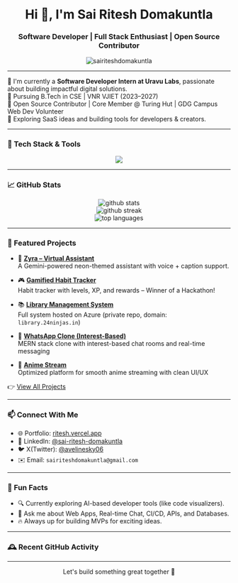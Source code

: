 <h1 align="center">Hi 👋, I'm Sai Ritesh Domakuntla</h1>
<h3 align="center">Software Developer | Full Stack Enthusiast | Open Source Contributor</h3>

<p align="center">
  <img src="https://komarev.com/ghpvc/?username=sairiteshdomakuntla&label=Profile%20views&color=0e75b6&style=flat" alt="sairiteshdomakuntla" />
</p>

---

🌟 I'm currently a **Software Developer Intern at Uravu Labs**, passionate about building impactful digital solutions.  
🧠 Pursuing B.Tech in CSE | VNR VJIET (2023–2027)  
🤝 Open Source Contributor | Core Member @ Turing Hut | GDG Campus Web Dev Volunteer  
📌 Exploring SaaS ideas and building tools for developers & creators.


---

### 🚀 Tech Stack & Tools

<p align="center">
  <img src="https://skillicons.dev/icons?i=cpp,py,js,ts,react,nextjs,nodejs,express,mongodb,mysql,tailwind,bootstrap,html,css,vercel,azure,git,github,linux" />
</p>

---

### 📈 GitHub Stats

<p align="center">
  <img src="https://github-readme-stats.vercel.app/api?username=sairiteshdomakuntla&show_icons=true&theme=radical" alt="github stats" />
  <br />
  <img src="https://github-readme-streak-stats.herokuapp.com/?user=sairiteshdomakuntla&theme=radical" alt="github streak" />
  <br />
  <img src="https://github-readme-stats.vercel.app/api/top-langs/?username=sairiteshdomakuntla&layout=compact&theme=radical" alt="top languages" />
</p>

---

### 🧠 Featured Projects

- 🧩 [**Zyra – Virtual Assistant**](https://github.com/sairiteshdomakuntla/Zyra---Virtual-Assistant)  
  A Gemini-powered neon-themed assistant with voice + caption support.

- 🎮 [**Gamified Habit Tracker**](https://github.com/sairiteshdomakuntla/Gamified-Habit-Tracker)  
  Habit tracker with levels, XP, and rewards – Winner of a Hackathon!

- 📚 [**Library Management System**](https://library.24ninjas.in/)  
  Full system hosted on Azure (private repo, domain: `library.24ninjas.in`)

- 💬 [**WhatsApp Clone (Interest-Based)**](https://github.com/sairiteshdomakuntla/WhatsApp-Clone)  
  MERN stack clone with interest-based chat rooms and real-time messaging

- 🎥 [**Anime Stream**](https://github.com/sairiteshdomakuntla/Anime-Stream)  
  Optimized platform for smooth anime streaming with clean UI/UX

👉 [View All Projects](https://github.com/sairiteshdomakuntla?tab=repositories)

---

### 📫 Connect With Me

- 🌐 Portfolio: [ritesh.vercel.app](https://ritesh.vercel.app/)
- 🔗 LinkedIn: [@sai-ritesh-domakuntla](https://www.linkedin.com/in/sai-ritesh-domakuntla/)
- 🐦 X(Twitter): [@avelinesky06](https://x.com/avelineSky06)
- ✉️ Email: `sairiteshdomakuntla@gmail.com`

---

### 🧠 Fun Facts

- 🔍 Currently exploring AI-based developer tools (like code visualizers).
- 💬 Ask me about Web Apps, Real-time Chat, CI/CD, APIs, and Databases.
- 🔥 Always up for building MVPs for exciting ideas.

---

### 🕰️ Recent GitHub Activity

<!--START_SECTION:activity-->
<!--END_SECTION:activity-->


---

<p align="center">Let's build something great together 🚀</p>
